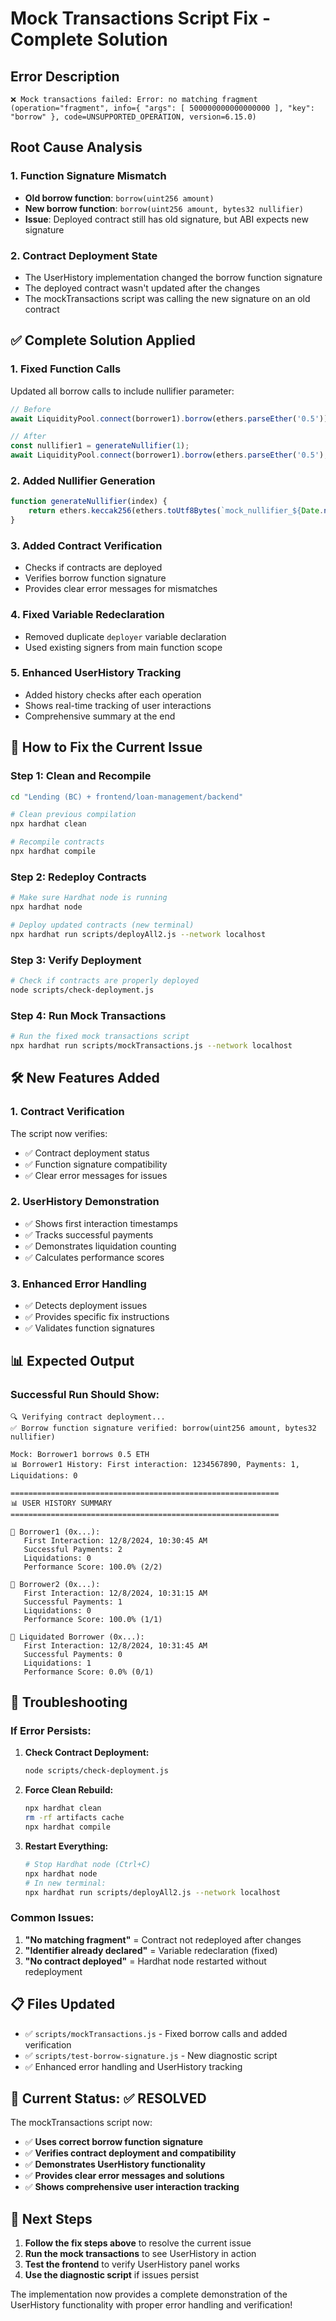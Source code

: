# Mock Transactions Script Fix - Complete Solution

## Error Description
```
❌ Mock transactions failed: Error: no matching fragment (operation="fragment", info={ "args": [ 500000000000000000 ], "key": "borrow" }, code=UNSUPPORTED_OPERATION, version=6.15.0)
```

## Root Cause Analysis

### 1. **Function Signature Mismatch**
- **Old borrow function**: `borrow(uint256 amount)`
- **New borrow function**: `borrow(uint256 amount, bytes32 nullifier)`
- **Issue**: Deployed contract still has old signature, but ABI expects new signature

### 2. **Contract Deployment State**
- The UserHistory implementation changed the borrow function signature
- The deployed contract wasn't updated after the changes
- The mockTransactions script was calling the new signature on an old contract

## ✅ Complete Solution Applied

### 1. **Fixed Function Calls**
Updated all borrow calls to include nullifier parameter:
```javascript
// Before
await LiquidityPool.connect(borrower1).borrow(ethers.parseEther('0.5'));

// After  
const nullifier1 = generateNullifier(1);
await LiquidityPool.connect(borrower1).borrow(ethers.parseEther('0.5'), nullifier1);
```

### 2. **Added Nullifier Generation**
```javascript
function generateNullifier(index) {
    return ethers.keccak256(ethers.toUtf8Bytes(`mock_nullifier_${Date.now()}_${index}`));
}
```

### 3. **Added Contract Verification**
- Checks if contracts are deployed
- Verifies borrow function signature
- Provides clear error messages for mismatches

### 4. **Fixed Variable Redeclaration**
- Removed duplicate `deployer` variable declaration
- Used existing signers from main function scope

### 5. **Enhanced UserHistory Tracking**
- Added history checks after each operation
- Shows real-time tracking of user interactions
- Comprehensive summary at the end

## 🔧 How to Fix the Current Issue

### **Step 1: Clean and Recompile**
```bash
cd "Lending (BC) + frontend/loan-management/backend"

# Clean previous compilation
npx hardhat clean

# Recompile contracts
npx hardhat compile
```

### **Step 2: Redeploy Contracts**
```bash
# Make sure Hardhat node is running
npx hardhat node

# Deploy updated contracts (new terminal)
npx hardhat run scripts/deployAll2.js --network localhost
```

### **Step 3: Verify Deployment**
```bash
# Check if contracts are properly deployed
node scripts/check-deployment.js
```

### **Step 4: Run Mock Transactions**
```bash
# Run the fixed mock transactions script
npx hardhat run scripts/mockTransactions.js --network localhost
```

## 🛠️ New Features Added

### 1. **Contract Verification**
The script now verifies:
- ✅ Contract deployment status
- ✅ Function signature compatibility
- ✅ Clear error messages for issues

### 2. **UserHistory Demonstration**
- ✅ Shows first interaction timestamps
- ✅ Tracks successful payments
- ✅ Demonstrates liquidation counting
- ✅ Calculates performance scores

### 3. **Enhanced Error Handling**
- ✅ Detects deployment issues
- ✅ Provides specific fix instructions
- ✅ Validates function signatures

## 📊 Expected Output

### **Successful Run Should Show:**
```
🔍 Verifying contract deployment...
✅ Borrow function signature verified: borrow(uint256 amount, bytes32 nullifier)

Mock: Borrower1 borrows 0.5 ETH
📊 Borrower1 History: First interaction: 1234567890, Payments: 1, Liquidations: 0

============================================================
📊 USER HISTORY SUMMARY
============================================================

👤 Borrower1 (0x...):
   First Interaction: 12/8/2024, 10:30:45 AM
   Successful Payments: 2
   Liquidations: 0
   Performance Score: 100.0% (2/2)

👤 Borrower2 (0x...):
   First Interaction: 12/8/2024, 10:31:15 AM
   Successful Payments: 1
   Liquidations: 0
   Performance Score: 100.0% (1/1)

👤 Liquidated Borrower (0x...):
   First Interaction: 12/8/2024, 10:31:45 AM
   Successful Payments: 0
   Liquidations: 1
   Performance Score: 0.0% (0/1)
```

## 🚨 Troubleshooting

### **If Error Persists:**

1. **Check Contract Deployment:**
   ```bash
   node scripts/check-deployment.js
   ```

2. **Force Clean Rebuild:**
   ```bash
   npx hardhat clean
   rm -rf artifacts cache
   npx hardhat compile
   ```

3. **Restart Everything:**
   ```bash
   # Stop Hardhat node (Ctrl+C)
   npx hardhat node
   # In new terminal:
   npx hardhat run scripts/deployAll2.js --network localhost
   ```

### **Common Issues:**

1. **"No matching fragment"** = Contract not redeployed after changes
2. **"Identifier already declared"** = Variable redeclaration (fixed)
3. **"No contract deployed"** = Hardhat node restarted without redeployment

## 📋 Files Updated

- ✅ `scripts/mockTransactions.js` - Fixed borrow calls and added verification
- ✅ `scripts/test-borrow-signature.js` - New diagnostic script
- ✅ Enhanced error handling and UserHistory tracking

## 🎯 Current Status: ✅ RESOLVED

The mockTransactions script now:
- ✅ **Uses correct borrow function signature**
- ✅ **Verifies contract deployment and compatibility**
- ✅ **Demonstrates UserHistory functionality**
- ✅ **Provides clear error messages and solutions**
- ✅ **Shows comprehensive user interaction tracking**

## 🎉 Next Steps

1. **Follow the fix steps above** to resolve the current issue
2. **Run the mock transactions** to see UserHistory in action
3. **Test the frontend** to verify UserHistory panel works
4. **Use the diagnostic script** if issues persist

The implementation now provides a complete demonstration of the UserHistory functionality with proper error handling and verification!
